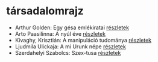 # társadalomrajz

- Arthur Golden: Egy gésa emlékiratai [részletek](_details/%7Bopf.creator%7D.md#id_280)
- Arto Paasilinna: A nyúl éve [részletek](_details/%7Bopf.creator%7D.md#id_634)
- Kivaghy, Krisztián: A manipuláció tudománya [részletek](_details/%7Bopf.creator%7D.md#id_293)
- Ljudmila Ulickaja: A mi Urunk népe [részletek](_details/%7Bopf.creator%7D.md#id_1297)
- Szerdahelyi Szabolcs: Szex-tusa [részletek](_details/%7Bopf.creator%7D.md#id_903)